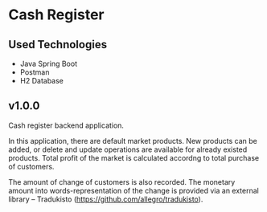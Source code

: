 # Cash Register

## Used Technologies
- Java Spring Boot
- Postman
- H2 Database


## v1.0.0

Cash register backend application.

In this application, there are default market products. New products can be added, or delete and update operations are available for already existed products.
Total profit of the market is calculated accordng to total purchase of customers.

The amount of change of customers is also recorded. The monetary amount into words-representation of the change is provided via an external library – Tradukisto (https://github.com/allegro/tradukisto).

